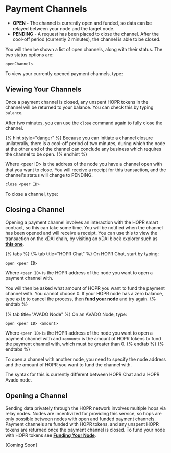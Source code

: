 # Payment Channels

* **OPEN -** The channel is currently open and funded, so data can be relayed between your node and the target node.
* **PENDING** - A request has been placed to close the channel. After the cool-off period \(currently 2 minutes\), the channel is able to be closed.

You will then be shown a list of open channels, along with their status. The two status options are:

```text
openChannels
```

To view your currently opened payment channels, type:

## Viewing Your Channels

Once a payment channel is closed, any unspent HOPR tokens in the channel will be returned to your balance. You can check this by typing `balance`.

After two minutes, you can use the `close` command again to fully close the channel.

{% hint style="danger" %}
Because you can initiate a channel closure unilaterally, there is a cool-off period of two minutes, during which the node at the other end of the channel can conclude any business which requires the channel to be open.
{% endhint %}

Where &lt;peer ID&gt; is the address of the node you have a channel open with that you want to close. You will receive a receipt for this transaction, and the channel's status will change to PENDING.

```text
close <peer ID>
```

To close a channel, type:

## Closing a Channel

Opening a payment channel involves an interaction with the HOPR smart contract, so this can take some time. You will be notified when the channel has been opened and will receive a receipt. You can use this to view the transaction on the xDAI chain, by visiting an xDAI block explorer such as [**this one**](https://blockscout.com/poa/xdai/).

{% tabs %}
{% tab title="HOPR Chat" %}
On HOPR Chat, start by typing:

```text
open <peer ID>
```

Where `<peer ID>` is the HOPR address of the node you want to open a payment channel with.

You will then be asked what amount of HOPR you want to fund the payment channel with. You cannot choose 0. If your HOPR node has a zero balance, type `exit` to cancel the process, then [**fund your node**](../hopr-chat-tutorial/funding-your-node.md) and try again.
{% endtab %}

{% tab title="AVADO Node" %}
On an AVADO Node, type:

```text
open <peer ID> <amount>
```

Where `<peer ID>` is the HOPR address of the node you want to open a payment channel with and `<amount>` is the amount of HOPR tokens to fund the payment channel with, which must be greater than 0.
{% endtab %}
{% endtabs %}

To open a channel with another node, you need to specify the node address and the amount of HOPR you want to fund the channel with.

The syntax for this is currently different between HOPR Chat and a HOPR Avado node.

## Opening a Channel

Sending data privately through the HOPR network involves multiple hops via relay nodes. Nodes are incentivized for providing this service, so hops are only possible between nodes with open and funded payment channels. Payment channels are funded with HOPR tokens, and any unspent HOPR tokens are returned once the payment channel is closed. To fund your node with HOPR tokens see [**Funding Your Node**](../hopr-chat-tutorial/funding-your-node.md).

\[Coming Soon\]

